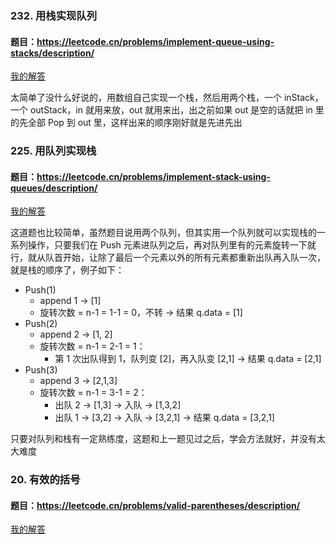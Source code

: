 ### 232. 用栈实现队列
#### 题目：https://leetcode.cn/problems/implement-queue-using-stacks/description/

[我的解答](https://github.com/EthanQC/my-learning-record/blob/main/data-structure-and-algorithm/problems-record/stack-and-queue/232-implement-queue-using-stacks.md)

太简单了没什么好说的，用数组自己实现一个栈，然后用两个栈，一个 inStack，一个 outStack，in 就用来放，out 就用来出，出之前如果 out 是空的话就把 in 里的先全部 Pop 到 out 里，这样出来的顺序刚好就是先进先出

### 225. 用队列实现栈
#### 题目：https://leetcode.cn/problems/implement-stack-using-queues/description/

[我的解答](https://github.com/EthanQC/my-learning-record/blob/main/data-structure-and-algorithm/problems-record/stack-and-queue/225-implement-stack-using-queues.md)

这道题也比较简单，虽然题目说用两个队列，但其实用一个队列就可以实现栈的一系列操作，只要我们在 Push 元素进队列之后，再对队列里有的元素旋转一下就行，就从队首开始，让除了最后一个元素以外的所有元素都重新出队再入队一次，就是栈的顺序了，例子如下：

* Push(1)
  * append 1 → [1]
  * 旋转次数 = n-1 = 1-1 = 0，不转
→ 结果 q.data = [1]
* Push(2)
  * append 2 → [1, 2]
  * 旋转次数 = n-1 = 2-1 = 1：
    * 第 1 次出队得到 1，队列变 [2]，再入队变 [2,1]
→ 结果 q.data = [2,1]
* Push(3)
  * append 3 → [2,1,3]
  * 旋转次数 = n-1 = 3-1 = 2：
    * 出队 2 → [1,3] → 入队 → [1,3,2]
    * 出队 1 → [3,2] → 入队 → [3,2,1]
→ 结果 q.data = [3,2,1]

只要对队列和栈有一定熟练度，这题和上一题见过之后，学会方法就好，并没有太大难度

### 20. 有效的括号
#### 题目：https://leetcode.cn/problems/valid-parentheses/description/

[我的解答](https://github.com/EthanQC/my-learning-record/blob/main/data-structure-and-algorithm/problems-record/stack-and-queue/20-valid-parentheses.md)

